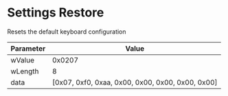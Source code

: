 # Settings Restore
Resets the default keyboard configuration

| Parameter | Value                                            |
|-----------|--------------------------------------------------|
| wValue    | 0x0207                                           |
| wLength   | 8                                                |
| data      | [0x07, 0xf0, 0xaa, 0x00, 0x00, 0x00, 0x00, 0x00] |
